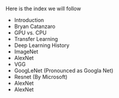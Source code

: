 Here is the index we will follow
- Introduction
- Bryan Catanzaro
- GPU vs. CPU
- Transfer Learning
- Deep Learning History
- ImageNet
- AlexNet
- VGG
- GoogLeNet (Pronounced as Googla Net)
- Resnet (By Microsoft)
- AlexNet
- AlexNet
